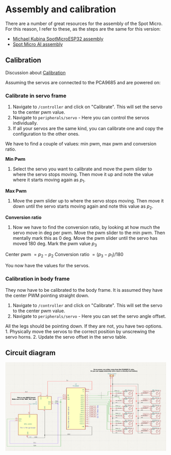 # Assembly and calibration

There are a number of great resources for the assembly of the Spot Micro. For this reason, I refer to these, as the steps are the same for this version:

- [Michael Kubina SpotMicroESP32 assembly](https://github.com/michaelkubina/SpotMicroESP32/tree/master/assembly)
- [Spot Micro AI assembly](https://spotmicroai.readthedocs.io/en/latest/assembly/)

## Calibration

Discussion about [Calibration](https://github.com/runeharlyk/SpotMicroESP32-Leika/discussions/118)

Assuming the servos are connected to the PCA9685 and are powered on:

### Calibrate in servo frame

1. Navigate to `/controller` and click on "Calibrate". This will set the servo to the center pwm value.
2. Navigate to `peripherals/servo` - Here you can control the servos individually.
3. If all your servos are the same kind, you can calibrate one and copy the configuration to the other ones.

We have to find a couple of values: min pwm, max pwm and conversion ratio.

**Min Pwm**

1. Select the servo you want to calibrate and move the pwm slider to where the servo stops moving. Then move it up and note the value where it starts moving again as $p_1$.

**Max Pwm**

1. Move the pwm slider up to where the servo stops moving. Then move it down until the servo starts moving again and note this value as $p_2$.

**Conversion ratio**

1. Now we have to find the conversion ratio, by looking at how much the servo move in deg per pwm. Move the pwm slider to the min pwm. Then mentally mark this as 0 deg. Move the pwm slider until the servo has moved 180 deg. Mark the pwm value $p_3$

Center pwm $=p_2 - p_2$
Conversion ratio $=(p_3 - p_1) / 180$

You now have the values for the servos.

### Calibration in body frame

They now have to be calibrated to the body frame. It is assumed they have the center PWM pointing straight down.

1. Navigate to `/controller` and click on "Calibrate". This will set the servo to the center pwm value.
2. Navigate to `peripherals/servo` - Here you can set the servo angle offset.

All the legs should be pointing down. If they are not, you have two options. 1. Physically move the servos to the correct position by unscrewing the servo horns. 2. Update the servo offset in the servo table.

## Circuit diagram

![Electronics diagram](media/circuitschematic.png "Title")
